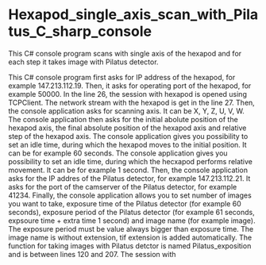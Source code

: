 # Hexapod_single_axis_scan_with_Pilatus_C_sharp_console
This C# console program scans with single axis of the hexapod and for each step it takes image with Pilatus detector.

This C# console program first asks for IP address of the hexapod, for example 147.213.112.19. Then, it asks for operating port of the hexapod, for example 50000. In the line 26, the session with hexapod is opened using TCPClient. The network stream with the hexapod is get in the line 27. Then, the console application asks for scanning axis. It can be X, Y, Z, U, V, W. The console application then asks for the initial abolute position of the hexapod axis, the final absolute position of the hexapod axis and relative step of the hexapod axis. The console application gives you possibility to set an idle time, during which the hexapod moves to the initial position. It can be for example 60 seconds. The console application gives you possibility to set an idle time, during which the hecxapod performs relative movement. It can be for example 1 second. Then, the console application asks for the IP addres of the Pilatus detector, for example 147.213.112.21. It asks for the port of the camserver of the Pilatus detector, for example 41234. Finally, the console application allows you to set number of images you want to take, exposure time of the Pilatus detector (for example 60 seconds), exposure period of the Pilatus detector (for example 61 seconds, expsoure time + extra time 1 second) and image name (for example image). The exposure period must be value always bigger than exposure time. The image name is without extension, tif extension is added automatically. The function for taking images with Pilatus detctor is named Pilatus_exposition and is between lines 120 and 207. The session with 
